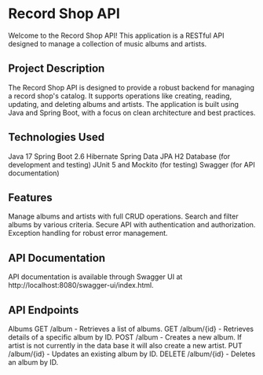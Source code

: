# Record Shop API
Welcome to the Record Shop API! This application is a RESTful API designed to manage a collection of music albums and artists.

## Project Description
The Record Shop API is designed to provide a robust backend for managing a record shop's catalog. It supports operations like creating, reading, updating, and deleting albums and artists. The application is built using Java and Spring Boot, with a focus on clean architecture and best practices.

## Technologies Used
Java 17
Spring Boot 2.6
Hibernate
Spring Data JPA
H2 Database (for development and testing)
JUnit 5 and Mockito (for testing)
Swagger (for API documentation)

## Features
Manage albums and artists with full CRUD operations.
Search and filter albums by various criteria.
Secure API with authentication and authorization.
Exception handling for robust error management.

## API Documentation
API documentation is available through Swagger UI at http://localhost:8080/swagger-ui/index.html.

## API Endpoints
Albums
GET /album - Retrieves a list of albums.
GET /album/{id} - Retrieves details of a specific album by ID.
POST /album - Creates a new album. If artist is not currently in the data base it will also create a new artist.
PUT /album/{id} - Updates an existing album by ID.
DELETE /album/{id} - Deletes an album by ID.
